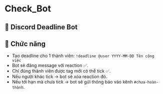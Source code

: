 # Check_Bot
## 📌 Discord Deadline Bot

## 🚀 Chức năng
- Tạo deadline cho 1 thành viên: `!deadline @user YYYY-MM-DD Tên công việc`
- Bot sẽ đăng message với reaction ✅.
- Chỉ đúng thành viên được tag mới có thể tick ✅.
- Nếu người khác tick → bot sẽ xóa reaction đó.
- Nếu tới hạn mà chưa tick → bot sẽ gửi thông báo vào kênh `#chưa-hoàn-thành`.
